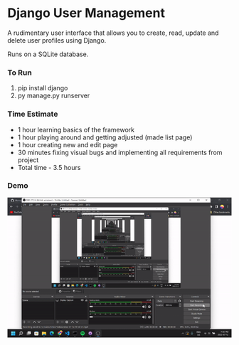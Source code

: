 # Django User Management

A rudimentary user interface that allows you to create, read, update and delete user profiles using Django.

Runs on a SQLite database. 

### To Run
1. pip install django
2. py manage.py runserver


### Time Estimate
- 1 hour learning basics of the framework
- 1 hour playing around and getting adjusted (made list page)
- 1 hour creating new and edit page
- 30 minutes fixing visual bugs and implementing all requirements from project
- Total time - 3.5 hours

### Demo
![Demo](demo.gif)
